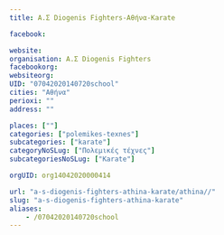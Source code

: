 ```yaml
---
title: Α.Σ Diogenis Fighters-Αθήνα-Karate

facebook:

website:
organisation: Α.Σ Diogenis Fighters
facebookorg:
websiteorg:
UID: "07042020140720school"
cities: "Αθήνα"
perioxi: ""
address: ""

places: [""]
categories: ["polemikes-texnes"]
subcategories: ["karate"]
categoryNoSLug: ["Πολεμικές τέχνες"]
subcategoriesNoSLug: ["Karate"]

orgUID: org14042020000414

url: "a-s-diogenis-fighters-athina-karate/athina//"
slug: "a-s-diogenis-fighters-athina-karate"
aliases:
    - /07042020140720school
---
```






